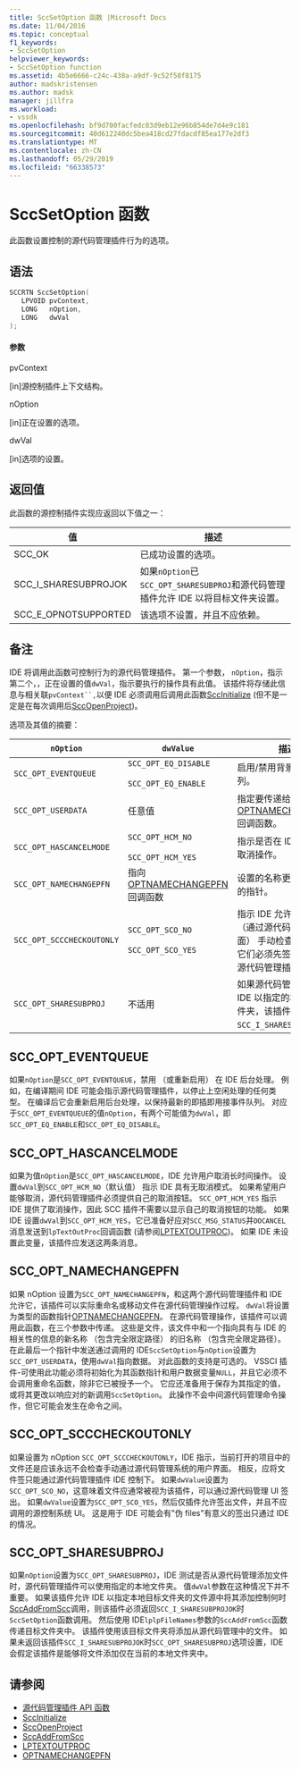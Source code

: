 ```yaml
---
title: SccSetOption 函数 |Microsoft Docs
ms.date: 11/04/2016
ms.topic: conceptual
f1_keywords:
- SccSetOption
helpviewer_keywords:
- SccSetOption function
ms.assetid: 4b5e6666-c24c-438a-a9df-9c52f58f8175
author: madskristensen
ms.author: madsk
manager: jillfra
ms.workload:
- vssdk
ms.openlocfilehash: bf9d700facfedc83d9eb12e96b854de7d4e9c181
ms.sourcegitcommit: 40d612240dc5bea418cd27fdacdf85ea177e2df3
ms.translationtype: MT
ms.contentlocale: zh-CN
ms.lasthandoff: 05/29/2019
ms.locfileid: "66338573"
---
```

# <a name="sccsetoption-function"></a>SccSetOption 函数
此函数设置控制的源代码管理插件行为的选项。

## <a name="syntax"></a>语法

```cpp
SCCRTN SccSetOption(
   LPVOID pvContext,
   LONG   nOption,
   LONG   dwVal
);
```

#### <a name="parameters"></a>参数
 pvContext

[in]源控制插件上下文结构。

 nOption

[in]正在设置的选项。

 dwVal

[in]选项的设置。

## <a name="return-value"></a>返回值
 此函数的源控制插件实现应返回以下值之一：

|值|描述|
|-----------|-----------------|
|SCC_OK|已成功设置的选项。|
|SCC_I_SHARESUBPROJOK|如果`nOption`已`SCC_OPT_SHARESUBPROJ`和源代码管理插件允许 IDE 以将目标文件夹设置。|
|SCC_E_OPNOTSUPPORTED|该选项不设置，并且不应依赖。|

## <a name="remarks"></a>备注
 IDE 将调用此函数可控制行为的源代码管理插件。 第一个参数， `nOption`，指示第二个，，正在设置的值`dwVal`，指示要执行的操作具有此值。 该插件将存储此信息与相关联`pvContext``,`以便 IDE 必须调用后调用此函数[SccInitialize](../extensibility/sccinitialize-function.md) (但不是一定是在每次调用后[SccOpenProject](../extensibility/sccopenproject-function.md))。

 选项及其值的摘要：

|`nOption`|`dwValue`|描述|
|---------------|---------------|-----------------|
|`SCC_OPT_EVENTQUEUE`|`SCC_OPT_EQ_DISABLE`<br /><br /> `SCC_OPT_EQ_ENABLE`|启用/禁用背景事件队列。|
|`SCC_OPT_USERDATA`|任意值|指定要传递给的用户值[OPTNAMECHANGEPFN](../extensibility/optnamechangepfn.md)回调函数。|
|`SCC_OPT_HASCANCELMODE`|`SCC_OPT_HCM_NO`<br /><br /> `SCC_OPT_HCM_YES`|指示是否在 IDE 目前支持取消操作。|
|`SCC_OPT_NAMECHANGEPFN`|指向[OPTNAMECHANGEPFN](../extensibility/optnamechangepfn.md)回调函数|设置的名称更改回调函数的指针。|
|`SCC_OPT_SCCCHECKOUTONLY`|`SCC_OPT_SCO_NO`<br /><br /> `SCC_OPT_SCO_YES`|指示 IDE 允许带其文件 （通过源代码管理用户界面） 手动检查，或是否它们必须先签出只能通过源代码管理插件。|
|`SCC_OPT_SHARESUBPROJ`|不适用|如果源代码管理插件允许 IDE 以指定的本地项目文件夹，该插件返回`SCC_I_SHARESUBPROJOK`。|

## <a name="sccopteventqueue"></a>SCC_OPT_EVENTQUEUE
 如果`nOption`是`SCC_OPT_EVENTQUEUE`，禁用 （或重新启用） 在 IDE 后台处理。 例如，在编译期间 IDE 可能会指示源代码管理插件，以停止上空闲处理的任何类型。 在编译后它会重新启用后台处理，以保持最新的即插即用接事件队列。 对应于`SCC_OPT_EVENTQUEUE`的值`nOption`，有两个可能值为`dwVal`，即`SCC_OPT_EQ_ENABLE`和`SCC_OPT_EQ_DISABLE`。

## <a name="sccopthascancelmode"></a>SCC_OPT_HASCANCELMODE
 如果为值`nOption`是`SCC_OPT_HASCANCELMODE`，IDE 允许用户取消长时间操作。 设置`dwVal`到`SCC_OPT_HCM_NO`（默认值） 指示 IDE 具有无取消模式。 如果希望用户能够取消，源代码管理插件必须提供自己的取消按钮。 `SCC_OPT_HCM_YES` 指示 IDE 提供了取消操作，因此 SCC 插件不需要以显示自己的取消按钮的功能。 如果 IDE 设置`dwVal`到`SCC_OPT_HCM_YES`，它已准备好应对`SCC_MSG_STATUS`并`DOCANCEL`消息发送到`lpTextOutProc`回调函数 (请参阅[LPTEXTOUTPROC](../extensibility/lptextoutproc.md))。 如果 IDE 未设置此变量，该插件应发送这两条消息。

## <a name="sccoptnamechangepfn"></a>SCC_OPT_NAMECHANGEPFN
 如果 nOption 设置为`SCC_OPT_NAMECHANGEPFN`，和这两个源代码管理插件和 IDE 允许它，该插件可以实际重命名或移动文件在源代码管理操作过程。 `dwVal`将设置为类型的函数指针[OPTNAMECHANGEPFN](../extensibility/optnamechangepfn.md)。 在源代码管理操作，该插件可以调用此函数，在三个参数中传递。 这些是文件，该文件中和一个指向具有与 IDE 的相关性的信息的新名称 （包含完全限定路径） 的旧名称 （包含完全限定路径）。 在此最后一个指针中发送通过调用的 IDE`SccSetOption`与`nOption`设置为`SCC_OPT_USERDATA`，使用`dwVal`指向数据。 对此函数的支持是可选的。 VSSCI 插件-可使用此功能必须将初始化为其函数指针和用户数据变量`NULL`，并且它必须不会调用重命名函数，除非它已被授予一个。 它应还准备用于保存为其指定的值，或将其更改以响应对的新调用`SccSetOption`。 此操作不会中间源代码管理命令操作，但它可能会发生在命令之间。

## <a name="sccoptscccheckoutonly"></a>SCC_OPT_SCCCHECKOUTONLY
 如果设置为 nOption `SCC_OPT_SCCCHECKOUTONLY`，IDE 指示，当前打开的项目中的文件还是应该永远不会检查手动通过源代码管理系统的用户界面。 相反，应将文件签只能通过源代码管理插件 IDE 控制下。 如果`dwValue`设置为`SCC_OPT_SCO_NO`，这意味着文件应通常被视为该插件，可以通过源代码管理 UI 签出。 如果`dwValue`设置为`SCC_OPT_SCO_YES`，然后仅插件允许签出文件，并且不应调用的源控制系统 UI。 这是用于 IDE 可能会有"伪 files"有意义的签出只通过 IDE 的情况。

## <a name="sccoptsharesubproj"></a>SCC_OPT_SHARESUBPROJ
 如果`nOption`设置为`SCC_OPT_SHARESUBPROJ`，IDE 测试是否从源代码管理添加文件时，源代码管理插件可以使用指定的本地文件夹。 值`dwVal`参数在这种情况下并不重要。 如果该插件允许 IDE 以指定本地目标文件夹的文件源中将其添加控制何时[SccAddFromScc](../extensibility/sccaddfromscc-function.md)调用，则该插件必须返回`SCC_I_SHARESUBPROJOK`时`SccSetOption`函数调用。 然后使用 IDE`lplpFileNames`参数的`SccAddFromScc`函数传递目标文件夹中。 该插件使用该目标文件夹将添加从源代码管理中的文件。 如果未返回该插件`SCC_I_SHARESUBPROJOK`时`SCC_OPT_SHARESUBPROJ`选项设置，IDE 会假定该插件是能够将文件添加仅在当前的本地文件夹中。

## <a name="see-also"></a>请参阅
- [源代码管理插件 API 函数](../extensibility/source-control-plug-in-api-functions.md)
- [SccInitialize](../extensibility/sccinitialize-function.md)
- [SccOpenProject](../extensibility/sccopenproject-function.md)
- [SccAddFromScc](../extensibility/sccaddfromscc-function.md)
- [LPTEXTOUTPROC](../extensibility/lptextoutproc.md)
- [OPTNAMECHANGEPFN](../extensibility/optnamechangepfn.md)
